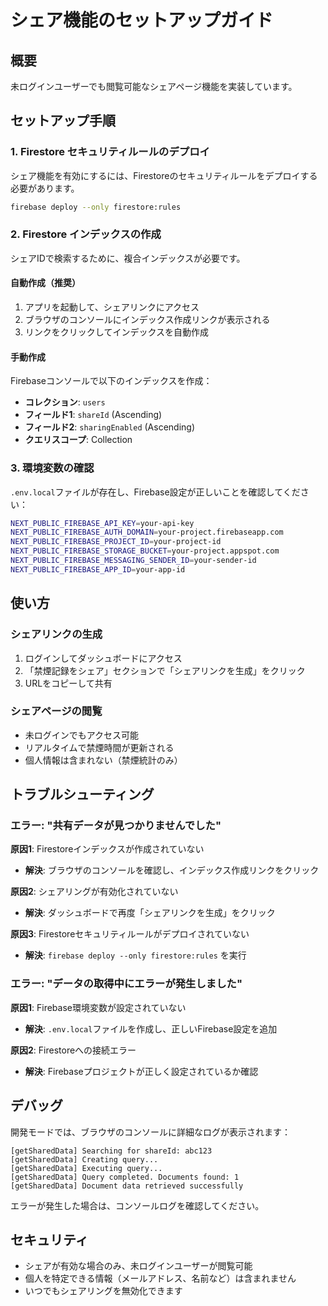 # シェア機能のセットアップガイド

## 概要
未ログインユーザーでも閲覧可能なシェアページ機能を実装しています。

## セットアップ手順

### 1. Firestore セキュリティルールのデプロイ

シェア機能を有効にするには、Firestoreのセキュリティルールをデプロイする必要があります。

```bash
firebase deploy --only firestore:rules
```

### 2. Firestore インデックスの作成

シェアIDで検索するために、複合インデックスが必要です。

#### 自動作成（推奨）
1. アプリを起動して、シェアリンクにアクセス
2. ブラウザのコンソールにインデックス作成リンクが表示される
3. リンクをクリックしてインデックスを自動作成

#### 手動作成
Firebaseコンソールで以下のインデックスを作成：

- **コレクション**: `users`
- **フィールド1**: `shareId` (Ascending)
- **フィールド2**: `sharingEnabled` (Ascending)
- **クエリスコープ**: Collection

### 3. 環境変数の確認

`.env.local`ファイルが存在し、Firebase設定が正しいことを確認してください：

```bash
NEXT_PUBLIC_FIREBASE_API_KEY=your-api-key
NEXT_PUBLIC_FIREBASE_AUTH_DOMAIN=your-project.firebaseapp.com
NEXT_PUBLIC_FIREBASE_PROJECT_ID=your-project-id
NEXT_PUBLIC_FIREBASE_STORAGE_BUCKET=your-project.appspot.com
NEXT_PUBLIC_FIREBASE_MESSAGING_SENDER_ID=your-sender-id
NEXT_PUBLIC_FIREBASE_APP_ID=your-app-id
```

## 使い方

### シェアリンクの生成
1. ログインしてダッシュボードにアクセス
2. 「禁煙記録をシェア」セクションで「シェアリンクを生成」をクリック
3. URLをコピーして共有

### シェアページの閲覧
- 未ログインでもアクセス可能
- リアルタイムで禁煙時間が更新される
- 個人情報は含まれない（禁煙統計のみ）

## トラブルシューティング

### エラー: "共有データが見つかりませんでした"

**原因1**: Firestoreインデックスが作成されていない
- **解決**: ブラウザのコンソールを確認し、インデックス作成リンクをクリック

**原因2**: シェアリングが有効化されていない
- **解決**: ダッシュボードで再度「シェアリンクを生成」をクリック

**原因3**: Firestoreセキュリティルールがデプロイされていない
- **解決**: `firebase deploy --only firestore:rules` を実行

### エラー: "データの取得中にエラーが発生しました"

**原因1**: Firebase環境変数が設定されていない
- **解決**: `.env.local`ファイルを作成し、正しいFirebase設定を追加

**原因2**: Firestoreへの接続エラー
- **解決**: Firebaseプロジェクトが正しく設定されているか確認

## デバッグ

開発モードでは、ブラウザのコンソールに詳細なログが表示されます：

```
[getSharedData] Searching for shareId: abc123
[getSharedData] Creating query...
[getSharedData] Executing query...
[getSharedData] Query completed. Documents found: 1
[getSharedData] Document data retrieved successfully
```

エラーが発生した場合は、コンソールログを確認してください。

## セキュリティ

- シェアが有効な場合のみ、未ログインユーザーが閲覧可能
- 個人を特定できる情報（メールアドレス、名前など）は含まれません
- いつでもシェアリングを無効化できます
